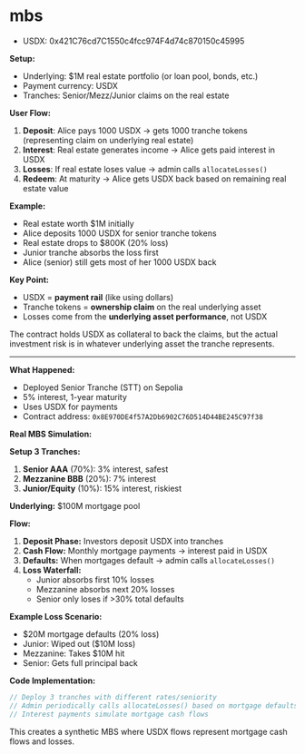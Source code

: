 # mbs


- USDX: 0x421C76cd7C1550c4fcc974F4d74c870150c45995



**Setup:**
- Underlying: $1M real estate portfolio (or loan pool, bonds, etc.)
- Payment currency: USDX
- Tranches: Senior/Mezz/Junior claims on the real estate

**User Flow:**

1. **Deposit**: Alice pays 1000 USDX → gets 1000 tranche tokens (representing claim on underlying real estate)
2. **Interest**: Real estate generates income → Alice gets paid interest in USDX
3. **Losses**: If real estate loses value → admin calls `allocateLosses()`
4. **Redeem**: At maturity → Alice gets USDX back based on remaining real estate value

**Example:**
- Real estate worth $1M initially
- Alice deposits 1000 USDX for senior tranche tokens
- Real estate drops to $800K (20% loss)
- Junior tranche absorbs the loss first
- Alice (senior) still gets most of her 1000 USDX back

**Key Point:**
- USDX = **payment rail** (like using dollars)
- Tranche tokens = **ownership claim** on the real underlying asset
- Losses come from the **underlying asset performance**, not USDX

The contract holds USDX as collateral to back the claims, but the actual investment risk is in whatever underlying asset the tranche represents.



---

**What Happened:**
- Deployed Senior Tranche (STT) on Sepolia
- 5% interest, 1-year maturity
- Uses USDX for payments
- Contract address: `0x8E970DE4f57A2Db6902C76D514D44BE245C97f38`

**Real MBS Simulation:**

**Setup 3 Tranches:**
1. **Senior AAA** (70%): 3% interest, safest
2. **Mezzanine BBB** (20%): 7% interest  
3. **Junior/Equity** (10%): 15% interest, riskiest

**Underlying:** $100M mortgage pool

**Flow:**
1. **Deposit Phase:** Investors deposit USDX into tranches
2. **Cash Flow:** Monthly mortgage payments → interest paid in USDX
3. **Defaults:** When mortgages default → admin calls `allocateLosses()`
4. **Loss Waterfall:** 
   - Junior absorbs first 10% losses
   - Mezzanine absorbs next 20% losses  
   - Senior only loses if >30% total defaults

**Example Loss Scenario:**
- $20M mortgage defaults (20% loss)
- Junior: Wiped out ($10M loss)
- Mezzanine: Takes $10M hit
- Senior: Gets full principal back

**Code Implementation:**
```javascript
// Deploy 3 tranches with different rates/seniority
// Admin periodically calls allocateLosses() based on mortgage defaults
// Interest payments simulate mortgage cash flows
```

This creates a synthetic MBS where USDX flows represent mortgage cash flows and losses.
